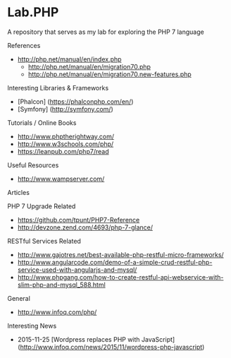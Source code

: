 # Lab.PHP
A repository that serves as my lab for exploring the PHP 7 language

References
* http://php.net/manual/en/index.php
	* http://php.net/manual/en/migration70.php
	* http://php.net/manual/en/migration70.new-features.php

	
Interesting Libraries & Frameworks
* [Phalcon] (https://phalconphp.com/en/)
* [Symfony] (http://symfony.com/)

Tutorials / Online Books
* http://www.phptherightway.com/
* http://www.w3schools.com/php/
* https://leanpub.com/php7/read


Useful Resources
* http://www.wampserver.com/


Articles

PHP 7 Upgrade Related
* https://github.com/tpunt/PHP7-Reference
* http://devzone.zend.com/4693/php-7-glance/

RESTful Services Related
* http://www.gajotres.net/best-available-php-restful-micro-frameworks/
* http://www.angularcode.com/demo-of-a-simple-crud-restful-php-service-used-with-angularjs-and-mysql/
* http://www.phpgang.com/how-to-create-restful-api-webservice-with-slim-php-and-mysql_588.html

General
* http://www.infoq.com/php/

Interesting News
* 2015-11-25 [Wordpress replaces PHP with JavaScript] (http://www.infoq.com/news/2015/11/wordpress-php-javascript)
